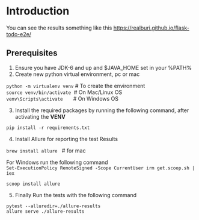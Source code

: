 # Introduction
You can see the results something like this https://realburi.github.io/flask-todo-e2e/

## Prerequisites  
1. Ensure you have JDK-6 and up and $JAVA_HOME set in your %PATH% 
2. Create new python virtual environment, pc or mac

`python -m virtualenv venv` # To create the environment \
`source venv/bin/activate`&nbsp; # On Mac/Linux OS \
`venv\Scripts\activate`&nbsp;&nbsp;&nbsp;&nbsp;&nbsp;&nbsp;&nbsp;# On Windows OS

3. Install the required packages by running the following command, after activating the **VENV**

`pip install -r requirements.txt`

4. Install Allure for reporting the test Results

`brew install allure`&nbsp;&nbsp;&nbsp;# for mac 

For Windows run the following command \
`Set-ExecutionPolicy RemoteSigned -Scope CurrentUser
irm get.scoop.sh | iex`

`scoop install allure`

5. Finally Run the tests with the following command

`pytest --alluredir=./allure-results` \
`allure serve ./allure-results`
